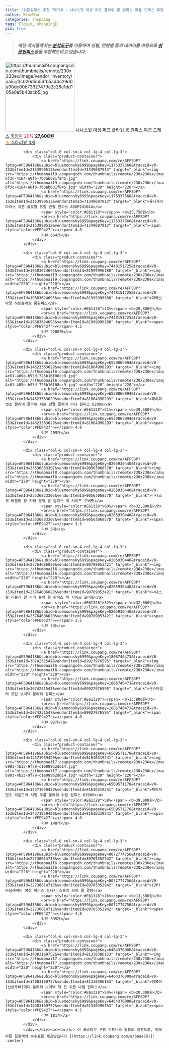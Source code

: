 ```yaml
---
title: "쉬폰원피스 추천 TOP10 - 나나스윗 여성 퍼프 플라워 롱 원피스 여름 드레스 휴양지"
author: WiseMan
categories: shopping
tags: [Top10, shopping]
pin: true
---
```


> ##### 해당 게시물에서는 [**분석도구**](https://itemscout.io/)를 이용하여 **성별**, **연령별** 등의 데이터를 바탕으로 [**쉬폰원피스**](https://link.coupang.com/a/baae76)들을 추천해드리고 있습니다.
<div class="container"><div class="row">
            <div class="col-6 col-sm-4 col-lg-4 col-lg-3">
                <div class="product-container">
                    <a href="https://link.coupang.com/re/AFFSDP?lptag=AF5964186&subid=bluemoonsky6999&pageKey=8205810407&traceid=V0-153&itemId=23536130307&vendorItemId=90562367457" target="_blank"><img src="https://thumbnail9.coupangcdn.com/thumbnails/remote/230x230ex/image/vendor_inventory/aa5c/3c026d5b5dfb5ad4c29d0a90de00b73927479a2c26e1dd105e0a5b43acb5.jpg" alt="https://thumbnail9.coupangcdn.com/thumbnails/remote/230x230ex/image/vendor_inventory/aa5c/3c026d5b5dfb5ad4c29d0a90de00b73927479a2c26e1dd105e0a5b43acb5.jpg" width="220" height="220"></a>
                    <a href="https://link.coupang.com/re/AFFSDP?lptag=AF5964186&subid=bluemoonsky6999&pageKey=8205810407&traceid=V0-153&itemId=23536130307&vendorItemId=90562367457" target="_blank">나나스윗 여성 퍼프 플라워 롱 원피스 여름 드레스 휴양지</a>
                    <span style="color:#E61328">20%</span> <b>27,600원</b>
                    <br><a href="https://link.coupang.com/re/AFFSDP?lptag=AF5964186&subid=bluemoonsky6999&pageKey=8205810407&traceid=V0-153&itemId=23536130307&vendorItemId=90562367457" target="_blank"><span style="color:#FE9427">★</span> 4.0
                    리뷰 4개</a>
                </div>
            </div>
            
            <div class="col-6 col-sm-4 col-lg-4 col-lg-3">
                <div class="product-container">
                    <a href="https://link.coupang.com/re/AFFSDP?lptag=AF5964186&subid=bluemoonsky6999&pageKey=1175337560&traceid=V0-153&itemId=2153990513&vendorItemId=71349607913" target="_blank"><img src="https://thumbnail9.coupangcdn.com/thumbnails/remote/230x230ex/image/retail/images/2020/01/13/15/0/a8433229-bf3c-4164-a0fb-7b3ab681f845.jpg" alt="https://thumbnail9.coupangcdn.com/thumbnails/remote/230x230ex/image/retail/images/2020/01/13/15/0/a8433229-bf3c-4164-a0fb-7b3ab681f845.jpg" width="220" height="220"></a>
                    <a href="https://link.coupang.com/re/AFFSDP?lptag=AF5964186&subid=bluemoonsky6999&pageKey=1175337560&traceid=V0-153&itemId=2153990513&vendorItemId=71349607913" target="_blank">유니제이 아리스 쉬폰 플로랄 프릴 반팔 원피스 A9OP2U1044</a>
                    <span style="color:#E61328"></span> <b>25,750원</b>
                    <br><a href="https://link.coupang.com/re/AFFSDP?lptag=AF5964186&subid=bluemoonsky6999&pageKey=1175337560&traceid=V0-153&itemId=2153990513&vendorItemId=71349607913" target="_blank"><span style="color:#FE9427">★</span> 4.0
                    리뷰 664개</a>
                </div>
            </div>
            
            <div class="col-6 col-sm-4 col-lg-4 col-lg-3">
                <div class="product-container">
                    <a href="https://link.coupang.com/re/AFFSDP?lptag=AF5964186&subid=bluemoonsky6999&pageKey=7448151725&traceid=V0-153&itemId=19383624693&vendorItemId=81999996188" target="_blank"><img src="https://thumbnail9.coupangcdn.com/thumbnails/remote/230x230ex/image/vendor_inventory/025a/8251a3111b6be2ef11deef632a138a6e4f291f887b2d835d797788dbd078.jpg" alt="https://thumbnail9.coupangcdn.com/thumbnails/remote/230x230ex/image/vendor_inventory/025a/8251a3111b6be2ef11deef632a138a6e4f291f887b2d835d797788dbd078.jpg" width="220" height="220"></a>
                    <a href="https://link.coupang.com/re/AFFSDP?lptag=AF5964186&subid=bluemoonsky6999&pageKey=7448151725&traceid=V0-153&itemId=19383624693&vendorItemId=81999996188" target="_blank">대박난박양 하트블라썸 롱원피스</a>
                    <span style="color:#E61328">43%</span> <b>29,800원</b>
                    <br><a href="https://link.coupang.com/re/AFFSDP?lptag=AF5964186&subid=bluemoonsky6999&pageKey=7448151725&traceid=V0-153&itemId=19383624693&vendorItemId=81999996188" target="_blank"><span style="color:#FE9427">★</span> 4.5
                    리뷰 2200개</a>
                </div>
            </div>
            
            <div class="col-6 col-sm-4 col-lg-4 col-lg-3">
                <div class="product-container">
                    <a href="https://link.coupang.com/re/AFFSDP?lptag=AF5964186&subid=bluemoonsky6999&pageKey=6550865094&traceid=V0-153&itemId=14623363029&vendorItemId=81864998293" target="_blank"><img src="https://thumbnail6.coupangcdn.com/thumbnails/remote/230x230ex/image/retail/images/2022/05/30/17/6/79d81967-4c61-409e-b95d-725b16f08cc9.jpg" alt="https://thumbnail6.coupangcdn.com/thumbnails/remote/230x230ex/image/retail/images/2022/05/30/17/6/79d81967-4c61-409e-b95d-725b16f08cc9.jpg" width="220" height="220"></a>
                    <a href="https://link.coupang.com/re/AFFSDP?lptag=AF5964186&subid=bluemoonsky6999&pageKey=6550865094&traceid=V0-153&itemId=14623363029&vendorItemId=81864998293" target="_blank">페이퍼먼츠 헨리넥 플라워 쉬폰 반팔 플레어 미니 원피스 02099</a>
                    <span style="color:#E61328">21%</span> <b>39,600원</b>
                    <br><a href="https://link.coupang.com/re/AFFSDP?lptag=AF5964186&subid=bluemoonsky6999&pageKey=6550865094&traceid=V0-153&itemId=14623363029&vendorItemId=81864998293" target="_blank"><span style="color:#FE9427">★</span> 4.0
                    리뷰 209개</a>
                </div>
            </div>
            
            <div class="col-6 col-sm-4 col-lg-4 col-lg-3">
                <div class="product-container">
                    <a href="https://link.coupang.com/re/AFFSDP?lptag=AF5964186&subid=bluemoonsky6999&pageKey=8205930440&traceid=V0-153&itemId=23536833307&vendorItemId=90563068578" target="_blank"><img src="https://thumbnail8.coupangcdn.com/thumbnails/remote/230x230ex/image/vendor_inventory/cdc5/ceee890c55fda70a59c98d5a666acd1563f02e52f16656b108081c1f91f4.jpg" alt="https://thumbnail8.coupangcdn.com/thumbnails/remote/230x230ex/image/vendor_inventory/cdc5/ceee890c55fda70a59c98d5a666acd1563f02e52f16656b108081c1f91f4.jpg" width="220" height="220"></a>
                    <a href="https://link.coupang.com/re/AFFSDP?lptag=AF5964186&subid=bluemoonsky6999&pageKey=8205930440&traceid=V0-153&itemId=23536833307&vendorItemId=90563068578" target="_blank">나나스윗 러블리 왕 카라 블랙 롱 원피스 빅 사이즈 오버핏</a>
                    <span style="color:#E61328">60%</span> <b>32,000원</b>
                    <br><a href="https://link.coupang.com/re/AFFSDP?lptag=AF5964186&subid=bluemoonsky6999&pageKey=8205930440&traceid=V0-153&itemId=23536833307&vendorItemId=90563068578" target="_blank"><span style="color:#FE9427">★</span> 3.5
                    리뷰 3개</a>
                </div>
            </div>
            
            <div class="col-6 col-sm-4 col-lg-4 col-lg-3">
                <div class="product-container">
                    <a href="https://link.coupang.com/re/AFFSDP?lptag=AF5964186&subid=bluemoonsky6999&pageKey=8205930440&traceid=V0-153&itemId=23764686020&vendorItemId=90789053421" target="_blank"><img src="https://thumbnail6.coupangcdn.com/thumbnails/remote/230x230ex/image/vendor_inventory/ee55/fb63266b79ab2e928dcb6c63bec59d5d59f21f2065da37edf6abbdf48d8e.jpg" alt="https://thumbnail6.coupangcdn.com/thumbnails/remote/230x230ex/image/vendor_inventory/ee55/fb63266b79ab2e928dcb6c63bec59d5d59f21f2065da37edf6abbdf48d8e.jpg" width="220" height="220"></a>
                    <a href="https://link.coupang.com/re/AFFSDP?lptag=AF5964186&subid=bluemoonsky6999&pageKey=8205930440&traceid=V0-153&itemId=23764686020&vendorItemId=90789053421" target="_blank">나나스윗 러블리 왕 카라 블랙 롱 원피스 빅 사이즈 오버핏</a>
                    <span style="color:#E61328">32%</span> <b>32,000원</b>
                    <br><a href="https://link.coupang.com/re/AFFSDP?lptag=AF5964186&subid=bluemoonsky6999&pageKey=8205930440&traceid=V0-153&itemId=23764686020&vendorItemId=90789053421" target="_blank"><span style="color:#FE9427">★</span> 3.5
                    리뷰 3개</a>
                </div>
            </div>
            
            <div class="col-6 col-sm-4 col-lg-4 col-lg-3">
                <div class="product-container">
                    <a href="https://link.coupang.com/re/AFFSDP?lptag=AF5964186&subid=bluemoonsky6999&pageKey=1806746473&traceid=V0-153&itemId=3074231547&vendorItemId=89927976595" target="_blank"><img src="https://thumbnail6.coupangcdn.com/thumbnails/remote/230x230ex/image/vendor_inventory/3d81/2ed5987352f4025557d02208d82c9528a891cde63c3017c1744988aebfd2.jpg" alt="https://thumbnail6.coupangcdn.com/thumbnails/remote/230x230ex/image/vendor_inventory/3d81/2ed5987352f4025557d02208d82c9528a891cde63c3017c1744988aebfd2.jpg" width="220" height="220"></a>
                    <a href="https://link.coupang.com/re/AFFSDP?lptag=AF5964186&subid=bluemoonsky6999&pageKey=1806746473&traceid=V0-153&itemId=3074231547&vendorItemId=89927976595" target="_blank">온스타일러 코린 브이넥 플라워 원피스</a>
                    <span style="color:#E61328"></span> <b>33,800원</b>
                    <br><a href="https://link.coupang.com/re/AFFSDP?lptag=AF5964186&subid=bluemoonsky6999&pageKey=1806746473&traceid=V0-153&itemId=3074231547&vendorItemId=89927976595" target="_blank"><span style="color:#FE9427">★</span> 4.0
                    리뷰 92개</a>
                </div>
            </div>
            
            <div class="col-6 col-sm-4 col-lg-4 col-lg-3">
                <div class="product-container">
                    <a href="https://link.coupang.com/re/AFFSDP?lptag=AF5964186&subid=bluemoonsky6999&pageKey=6509571178&traceid=V0-153&itemId=14371959420&vendorItemId=81616319241" target="_blank"><img src="https://thumbnail7.coupangcdn.com/thumbnails/remote/230x230ex/image/retail/images/2022/05/09/15/9/0a6e9302-b993-4b13-9f79-c1e089b2d614.jpg" alt="https://thumbnail7.coupangcdn.com/thumbnails/remote/230x230ex/image/retail/images/2022/05/09/15/9/0a6e9302-b993-4b13-9f79-c1e089b2d614.jpg" width="220" height="220"></a>
                    <a href="https://link.coupang.com/re/AFFSDP?lptag=AF5964186&subid=bluemoonsky6999&pageKey=6509571178&traceid=V0-153&itemId=14371959420&vendorItemId=81616319241" target="_blank">페이퍼먼츠 라운드넥 셔링 주름 플라워 쉬폰 원피스 01960</a>
                    <span style="color:#E61328">58%</span> <b>39,000원</b>
                    <br><a href="https://link.coupang.com/re/AFFSDP?lptag=AF5964186&subid=bluemoonsky6999&pageKey=6509571178&traceid=V0-153&itemId=14371959420&vendorItemId=81616319241" target="_blank"><span style="color:#FE9427">★</span> 4.0
                    리뷰 148개</a>
                </div>
            </div>
            
            <div class="col-6 col-sm-4 col-lg-4 col-lg-3">
                <div class="product-container">
                    <a href="https://link.coupang.com/re/AFFSDP?lptag=AF5964186&subid=bluemoonsky6999&pageKey=8072774756&traceid=V0-153&itemId=22730014718&vendorItemId=89765352942" target="_blank"><img src="https://thumbnail6.coupangcdn.com/thumbnails/remote/230x230ex/image/vendor_inventory/7214/3bb3b639c0ed0a290127f71df8f7d86d307bcc2ab3b27878330b9ebfb4bd.png" alt="https://thumbnail6.coupangcdn.com/thumbnails/remote/230x230ex/image/vendor_inventory/7214/3bb3b639c0ed0a290127f71df8f7d86d307bcc2ab3b27878330b9ebfb4bd.png" width="220" height="220"></a>
                    <a href="https://link.coupang.com/re/AFFSDP?lptag=AF5964186&subid=bluemoonsky6999&pageKey=8072774756&traceid=V0-153&itemId=22730014718&vendorItemId=89765352942" target="_blank">(2P) 바닐레이디 여성 아이스 끈나시 스포츠 브라 쿨 경량</a>
                    <span style="color:#E61328">16%</span> <b>13,500원</b>
                    <br><a href="https://link.coupang.com/re/AFFSDP?lptag=AF5964186&subid=bluemoonsky6999&pageKey=8072774756&traceid=V0-153&itemId=22730014718&vendorItemId=89765352942" target="_blank"><span style="color:#FE9427">★</span> 4.0
                    리뷰 395개</a>
                </div>
            </div>
            
            <div class="col-6 col-sm-4 col-lg-4 col-lg-3">
                <div class="product-container">
                    <a href="https://link.coupang.com/re/AFFSDP?lptag=AF5964186&subid=bluemoonsky6999&pageKey=6464376000&traceid=V0-153&itemId=14083169752&vendorItemId=81330396153" target="_blank"><img src="https://thumbnail7.coupangcdn.com/thumbnails/remote/230x230ex/image/vendor_inventory/b33f/2861649724bb968e218e286ad6bd39dd2e7b2118ae92b08d87f6232ef54a.jpg" alt="https://thumbnail7.coupangcdn.com/thumbnails/remote/230x230ex/image/vendor_inventory/b33f/2861649724bb968e218e286ad6bd39dd2e7b2118ae92b08d87f6232ef54a.jpg" width="220" height="220"></a>
                    <a href="https://link.coupang.com/re/AFFSDP?lptag=AF5964186&subid=bluemoonsky6999&pageKey=6464376000&traceid=V0-153&itemId=14083169752&vendorItemId=81330396153" target="_blank">행복여[신상무배]메디 플라워 브이넥 뒤 끈 쉬폰 나염 원피스</a>
                    <span style="color:#E61328">54%</span> <b>20,300원</b>
                    <br><a href="https://link.coupang.com/re/AFFSDP?lptag=AF5964186&subid=bluemoonsky6999&pageKey=6464376000&traceid=V0-153&itemId=14083169752&vendorItemId=81330396153" target="_blank"><span style="color:#FE9427">★</span> 4.5
                    리뷰 181개</a>
                </div>
            </div>
            </div></div><br><br>[👉 이 포스팅은 쿠팡 파트너스 활동의 일환으로, 이에 따른 일정액의 수수료를 제공받습니다.](https://link.coupang.com/a/baae76){: .center}